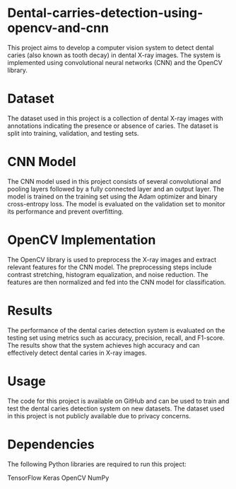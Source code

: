 # Dental-carries-detection-using-opencv-and-cnn
This project aims to develop a computer vision system to detect dental caries (also known as tooth decay) in dental X-ray images. The system is implemented using convolutional neural networks (CNN) and the OpenCV library.
# Dataset
The dataset used in this project is a collection of dental X-ray images with annotations indicating the presence or absence of caries. The dataset is split into training, validation, and testing sets.

# CNN Model
The CNN model used in this project consists of several convolutional and pooling layers followed by a fully connected layer and an output layer. The model is trained on the training set using the Adam optimizer and binary cross-entropy loss. The model is evaluated on the validation set to monitor its performance and prevent overfitting.

# OpenCV Implementation
The OpenCV library is used to preprocess the X-ray images and extract relevant features for the CNN model. The preprocessing steps include contrast stretching, histogram equalization, and noise reduction. The features are then normalized and fed into the CNN model for classification.

# Results
The performance of the dental caries detection system is evaluated on the testing set using metrics such as accuracy, precision, recall, and F1-score. The results show that the system achieves high accuracy and can effectively detect dental caries in X-ray images.

# Usage
The code for this project is available on GitHub and can be used to train and test the dental caries detection system on new datasets. The dataset used in this project is not publicly available due to privacy concerns.

# Dependencies
The following Python libraries are required to run this project:

TensorFlow
Keras
OpenCV
NumPy

